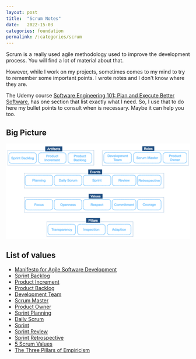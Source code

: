 ```yaml
---
layout: post
title:  "Scrum Notes"
date:   2022-15-03
categories: foundation
permalink: /:categories/scrum
---
```


<p style="text-align: justify;">Scrum is a really used agile methodology used to improve the development process. You will find a lot of material about that.

However, while I work on my projects, sometimes comes to my mind to try to remember some important points. I wrote notes and I don't know where they are.

The Udemy course <a href="https://www.udemy.com/course/software-engineering-101/">Software Engineering 101: Plan and Execute Better Software.</a> has one section that list exactly what I need. So, I use that to do here my bullet points to consult when is necessary. Maybe it can help you too.

<h2>Big Picture</h2>

<p><center>
  <img src="/img/scrum/values.png"/>
</center></p>

<h2>List of values</h2>

<ul>
  <li><a href="https://agilemanifesto.org/">Manifesto for Agile Software Development</li>
  <li><a href="https://www.scrum.org/resources/what-is-a-sprint-backlog?gclid=CjwKCAjw8sCRBhA6EiwA6_IF4Xfw0WQoo_rmcjWaT73pi32XlEM6KaHcy1BCCVv6o6s7sZUK5SeouxoCEcoQAvD_BwE">Sprint Backlog</li>
  <li><a href="https://www.scrum.org/resources/what-is-an-increment#:~:text=As%20described%20in%20the%20Scrum,the%20Increment%20must%20be%20usable.">Product Increment</li>
  <li><a href="https://www.scrum.org/resources/what-is-a-product-backlog">Product Backlog</li>
  <li><a href="https://www.scrum.org/resources/what-is-a-scrum-developer">Development Team</li>
  <li><a href="https://www.scrum.org/resources/what-is-a-scrum-master">Scrum Master</li>
  <li><a href="https://www.scrum.org/resources/what-is-a-product-owner">Product Owner</li>
  <li><a href="https://www.scrum.org/resources/what-is-sprint-planning?gclid=CjwKCAjw8sCRBhA6EiwA6_IF4cVtAey6X0vnr_wofkBohM9UH92MTB5UzP09bOGIOUkZVzJfAkMLdhoC-OAQAvD_BwE">Sprint Planning</li>
  <li><a href="https://www.scrum.org/resources/what-is-a-daily-scrum">Daily Scrum</li>
  <li><a href="https://www.scrum.org/resources/what-is-a-sprint-in-scrum">Sprint</li>
  <li><a href="https://www.scrum.org/resources/what-is-a-sprint-review?gclid=CjwKCAjw8sCRBhA6EiwA6_IF4eSifqun2DYp_EfV-nhLYkBEKaWblqajLkcTU2xzCrk3lvPzoWAw7hoCABcQAvD_BwE">Sprint Review</li>
  <li><a href="https://www.scrum.org/resources/what-is-a-sprint-retrospective?gclid=CjwKCAjw8sCRBhA6EiwA6_IF4fHooO2dIVqqw9gw3WKNkfybMGC-NC3bKEIOwjSacJUmY7fB2TlglBoC828QAvD_BwE">Sprint Retrospective</li>
  <li><a href="https://www.scrum.org/resources/blog/5-scrum-values-take-center-stage?gclid=CjwKCAjw8sCRBhA6EiwA6_IF4SaGcsp-jDnTHTusspzliSlMtYDrYOCaK_88TBKO5OXnkWUasdoOZBoCCsgQAvD_BwE">5 Scrum Values</li>
    <li><a href="https://www.scrum.org/resources/blog/three-pillars-empiricism-scrum?gclid=CjwKCAjw8sCRBhA6EiwA6_IF4eWv15Eo04MlptIVSftATRHV35o9j7nOobXjdqSLXmgGRl3CKt70GRoCB4QQAvD_BwE">The Three Pillars of Empiricism</li>
</ul>
